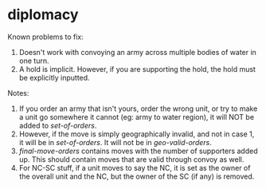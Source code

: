 # diplomacy
Known problems to fix:
1. Doesn't work with convoying an army across multiple bodies of water in one turn.
2. A hold is implicit. However, if you are supporting the hold, the hold must be explicitly inputted.

Notes:
1. If you order an army that isn't yours, order the wrong unit,
or try to make a unit go somewhere it cannot (eg: army to water region), 
it will NOT be added to *set-of-orders*.
2. However, if the move is simply geographically invalid, and not in case 1, 
it will be in *set-of-orders*. It will
not be in *geo-valid-orders*.
3. *final-move-orders* contains moves with the number of supporters added up.
This should contain moves that
are valid through convoy as well.
4. For NC-SC stuff, if a unit moves to say the NC, it is set as the 
owner of the overall unit and the NC, but the owner of the SC (if any) is removed.
